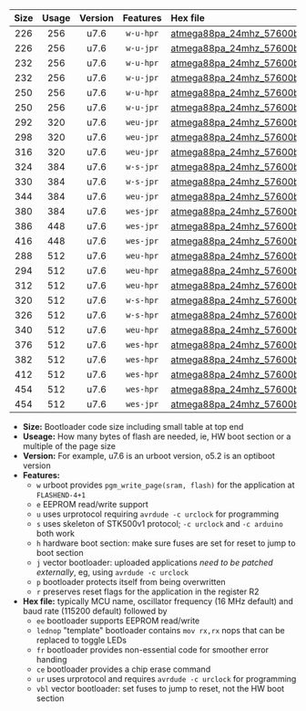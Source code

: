 |Size|Usage|Version|Features|Hex file|
|:-:|:-:|:-:|:-:|:--|
|226|256|u7.6|`w-u-hpr`|[atmega88pa_24mhz_57600bps_ur.hex](https://raw.githubusercontent.com/stefanrueger/urboot/main/atmega88pa_24mhz_57600bps_ur.hex)|
|226|256|u7.6|`w-u-jpr`|[atmega88pa_24mhz_57600bps_ur_vbl.hex](https://raw.githubusercontent.com/stefanrueger/urboot/main/atmega88pa_24mhz_57600bps_ur_vbl.hex)|
|232|256|u7.6|`w-u-hpr`|[atmega88pa_24mhz_57600bps_lednop_ur.hex](https://raw.githubusercontent.com/stefanrueger/urboot/main/atmega88pa_24mhz_57600bps_lednop_ur.hex)|
|232|256|u7.6|`w-u-jpr`|[atmega88pa_24mhz_57600bps_lednop_ur_vbl.hex](https://raw.githubusercontent.com/stefanrueger/urboot/main/atmega88pa_24mhz_57600bps_lednop_ur_vbl.hex)|
|250|256|u7.6|`w-u-hpr`|[atmega88pa_24mhz_57600bps_lednop_fr_ur.hex](https://raw.githubusercontent.com/stefanrueger/urboot/main/atmega88pa_24mhz_57600bps_lednop_fr_ur.hex)|
|250|256|u7.6|`w-u-jpr`|[atmega88pa_24mhz_57600bps_lednop_fr_ur_vbl.hex](https://raw.githubusercontent.com/stefanrueger/urboot/main/atmega88pa_24mhz_57600bps_lednop_fr_ur_vbl.hex)|
|292|320|u7.6|`weu-jpr`|[atmega88pa_24mhz_57600bps_ee_ur_vbl.hex](https://raw.githubusercontent.com/stefanrueger/urboot/main/atmega88pa_24mhz_57600bps_ee_ur_vbl.hex)|
|298|320|u7.6|`weu-jpr`|[atmega88pa_24mhz_57600bps_ee_lednop_ur_vbl.hex](https://raw.githubusercontent.com/stefanrueger/urboot/main/atmega88pa_24mhz_57600bps_ee_lednop_ur_vbl.hex)|
|316|320|u7.6|`weu-jpr`|[atmega88pa_24mhz_57600bps_ee_lednop_fr_ur_vbl.hex](https://raw.githubusercontent.com/stefanrueger/urboot/main/atmega88pa_24mhz_57600bps_ee_lednop_fr_ur_vbl.hex)|
|324|384|u7.6|`w-s-jpr`|[atmega88pa_24mhz_57600bps_vbl.hex](https://raw.githubusercontent.com/stefanrueger/urboot/main/atmega88pa_24mhz_57600bps_vbl.hex)|
|330|384|u7.6|`w-s-jpr`|[atmega88pa_24mhz_57600bps_lednop_vbl.hex](https://raw.githubusercontent.com/stefanrueger/urboot/main/atmega88pa_24mhz_57600bps_lednop_vbl.hex)|
|344|384|u7.6|`weu-jpr`|[atmega88pa_24mhz_57600bps_ee_lednop_fr_ce_ur_vbl.hex](https://raw.githubusercontent.com/stefanrueger/urboot/main/atmega88pa_24mhz_57600bps_ee_lednop_fr_ce_ur_vbl.hex)|
|380|384|u7.6|`wes-jpr`|[atmega88pa_24mhz_57600bps_ee_vbl.hex](https://raw.githubusercontent.com/stefanrueger/urboot/main/atmega88pa_24mhz_57600bps_ee_vbl.hex)|
|386|448|u7.6|`wes-jpr`|[atmega88pa_24mhz_57600bps_ee_lednop_vbl.hex](https://raw.githubusercontent.com/stefanrueger/urboot/main/atmega88pa_24mhz_57600bps_ee_lednop_vbl.hex)|
|416|448|u7.6|`wes-jpr`|[atmega88pa_24mhz_57600bps_ee_lednop_fr_vbl.hex](https://raw.githubusercontent.com/stefanrueger/urboot/main/atmega88pa_24mhz_57600bps_ee_lednop_fr_vbl.hex)|
|288|512|u7.6|`weu-hpr`|[atmega88pa_24mhz_57600bps_ee_ur.hex](https://raw.githubusercontent.com/stefanrueger/urboot/main/atmega88pa_24mhz_57600bps_ee_ur.hex)|
|294|512|u7.6|`weu-hpr`|[atmega88pa_24mhz_57600bps_ee_lednop_ur.hex](https://raw.githubusercontent.com/stefanrueger/urboot/main/atmega88pa_24mhz_57600bps_ee_lednop_ur.hex)|
|312|512|u7.6|`weu-hpr`|[atmega88pa_24mhz_57600bps_ee_lednop_fr_ur.hex](https://raw.githubusercontent.com/stefanrueger/urboot/main/atmega88pa_24mhz_57600bps_ee_lednop_fr_ur.hex)|
|320|512|u7.6|`w-s-hpr`|[atmega88pa_24mhz_57600bps.hex](https://raw.githubusercontent.com/stefanrueger/urboot/main/atmega88pa_24mhz_57600bps.hex)|
|326|512|u7.6|`w-s-hpr`|[atmega88pa_24mhz_57600bps_lednop.hex](https://raw.githubusercontent.com/stefanrueger/urboot/main/atmega88pa_24mhz_57600bps_lednop.hex)|
|340|512|u7.6|`weu-hpr`|[atmega88pa_24mhz_57600bps_ee_lednop_fr_ce_ur.hex](https://raw.githubusercontent.com/stefanrueger/urboot/main/atmega88pa_24mhz_57600bps_ee_lednop_fr_ce_ur.hex)|
|376|512|u7.6|`wes-hpr`|[atmega88pa_24mhz_57600bps_ee.hex](https://raw.githubusercontent.com/stefanrueger/urboot/main/atmega88pa_24mhz_57600bps_ee.hex)|
|382|512|u7.6|`wes-hpr`|[atmega88pa_24mhz_57600bps_ee_lednop.hex](https://raw.githubusercontent.com/stefanrueger/urboot/main/atmega88pa_24mhz_57600bps_ee_lednop.hex)|
|412|512|u7.6|`wes-hpr`|[atmega88pa_24mhz_57600bps_ee_lednop_fr.hex](https://raw.githubusercontent.com/stefanrueger/urboot/main/atmega88pa_24mhz_57600bps_ee_lednop_fr.hex)|
|454|512|u7.6|`wes-hpr`|[atmega88pa_24mhz_57600bps_ee_lednop_fr_ce.hex](https://raw.githubusercontent.com/stefanrueger/urboot/main/atmega88pa_24mhz_57600bps_ee_lednop_fr_ce.hex)|
|454|512|u7.6|`wes-jpr`|[atmega88pa_24mhz_57600bps_ee_lednop_fr_ce_vbl.hex](https://raw.githubusercontent.com/stefanrueger/urboot/main/atmega88pa_24mhz_57600bps_ee_lednop_fr_ce_vbl.hex)|

- **Size:** Bootloader code size including small table at top end
- **Useage:** How many bytes of flash are needed, ie, HW boot section or a multiple of the page size
- **Version:** For example, u7.6 is an urboot version, o5.2 is an optiboot version
- **Features:**
  + `w` urboot provides `pgm_write_page(sram, flash)` for the application at `FLASHEND-4+1`
  + `e` EEPROM read/write support
  + `u` uses urprotocol requiring `avrdude -c urclock` for programming
  + `s` uses skeleton of STK500v1 protocol; `-c urclock` and `-c arduino` both work
  + `h` hardware boot section: make sure fuses are set for reset to jump to boot section
  + `j` vector bootloader: uploaded applications *need to be patched externally*, eg, using `avrdude -c urclock`
  + `p` bootloader protects itself from being overwritten
  + `r` preserves reset flags for the application in the register R2
- **Hex file:** typically MCU name, oscillator frequency (16 MHz default) and baud rate (115200 default) followed by
  + `ee` bootloader supports EEPROM read/write
  + `lednop` "template" bootloader contains `mov rx,rx` nops that can be replaced to toggle LEDs
  + `fr` bootloader provides non-essential code for smoother error handing
  + `ce` bootloader provides a chip erase command
  + `ur` uses urprotocol and requires `avrdude -c urclock` for programming
  + `vbl` vector bootloader: set fuses to jump to reset, not the HW boot section
